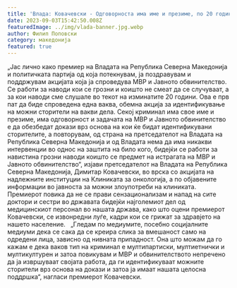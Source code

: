 ```yaml
---
title: 'Влада: Ковачевски - Одговорноста има име и презиме, по 20 години за прв пат има обемна акција на МВР и Јавното обвинителство на Клиниката за онкологија - 03 СЕПТЕМВРИ 2023'
date: 2023-09-03T15:42:50.008Z
featuredImage: ../img/vlada-banner.jpg.webp
author: Филип Поповски
category: македонија
featured: true
---
```

„Јас лично како премиер на Владата на Република Северна Македонија и политичката партија од која потекнувам, ја поздравувам и поддржувам акцијата која ја спроведува МВР и Јавното обвинителство. Се работи за наводи кои се грозни и коишто не смеат да се случуваат, а за кои наводи сме слушале во текот на изминатите 20 години. Ова е прв пат да биде спроведена една ваква, обемна акција за идентификување на можни сторители на вакви дела. Секој криминал има свое име и презиме, има одговорност и задачата на МВР и Јавното обвинителство е да обезбедат докази врз основа на кои ќе бидат идентификувани сторителите, а повторувам, од страна на претседателот на Владата на Република Северна Македонија и од Владата нема да има никакви интервенции во однос на заштита на било кого, бидејќи се работи за навистина грозни наводи коишто се предмет на истрагата на МВР и Јавното обвинителство“, изјави претседателот на Владата на Република Северна Македонија, Димитар Ковачевски, во врска со акцијата на надлежните институции на Клиниката за онкологија, а по објавените информации во јавноста за можни злоупотреби на клиниката.
Премиерот повика да не се прави сензационализам и напад на сите доктори и сестри во државата бидејќи најголемиот дел од медицинскиот персонал во нашата држава, како што оцени премиерот Ковачевски, се извонредни луѓе, кадри кои се грижат за здравјето на нашето население.
 
„Гледам по медиумите, посебно социјалните медиуми дека се сака да се креира слика за вмешаност само на одредени лица, зависно од нивната припадност. Она што можам да го кажам е дека ваков тип на криминал е мултипартиски, мултиетнички и мултикултурен и затоа повикувам и МВР и обвинителството непречено да ја извршуваат својата работа, да ги идентификуваат можните сторители врз основа на докази и затоа ја имаат нашата целосна поддршка“, нагласи премиерот Ковачевски.
